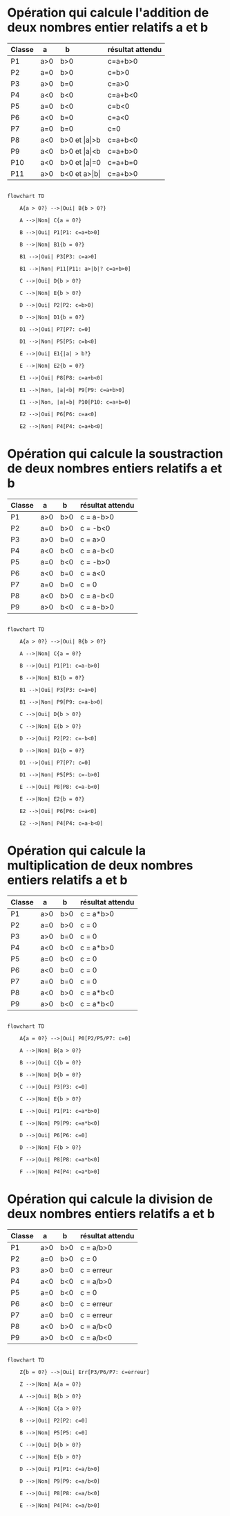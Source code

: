 # Opération qui calcule l'addition de deux nombres entier relatifs a et b

| Classe  | a   | b               | résultat attendu  |
| ------- | --- | --------------- | ----------------- |
| P1      | a>0 | b>0             | c=a+b>0           |
| P2      | a=0 | b>0             | c=b>0             |
| P3      | a>0 | b=0             | c=a>0             |
| P4      | a<0 | b<0             | c=a+b<0           |
| P5      | a=0 | b<0             | c=b<0             |
| P6      | a<0 | b=0             | c=a<0             |
| P7      | a=0 | b=0             | c=0               |
| P8      | a<0 | b>0 et \|a\|>b  | c=a+b<0           |
| P9      | a<0 | b>0 et \|a\|<b  | c=a+b>0           |
| P10     | a<0 | b>0 et \|a\|=0  | c=a+b=0           |
| P11     | a>0 | b<0 et a>\|b\|  | c=a+b>0           |

```mermaid

flowchart TD

    A{a > 0?} -->|Oui| B{b > 0?}

    A -->|Non| C{a = 0?}

    B -->|Oui| P1[P1: c=a+b>0]

    B -->|Non| B1{b = 0?}

    B1 -->|Oui| P3[P3: c=a>0]

    B1 -->|Non| P11[P11: a>|b|? c=a+b>0]

    C -->|Oui| D{b > 0?}

    C -->|Non| E{b > 0?}

    D -->|Oui| P2[P2: c=b>0]

    D -->|Non| D1{b = 0?}

    D1 -->|Oui| P7[P7: c=0]

    D1 -->|Non| P5[P5: c=b<0]

    E -->|Oui| E1{|a| > b?}

    E -->|Non| E2{b = 0?}

    E1 -->|Oui| P8[P8: c=a+b<0]

    E1 -->|Non, |a|<b| P9[P9: c=a+b>0]

    E1 -->|Non, |a|=b| P10[P10: c=a+b=0]

    E2 -->|Oui| P6[P6: c=a<0]

    E2 -->|Non| P4[P4: c=a+b<0]

```

# Opération qui calcule la soustraction de deux nombres entiers relatifs a et b

| Classe | a   | b   | résultat attendu |
| ------ | --- | --- | ---------------- |
| P1     | a>0 | b>0 | c = a-b>0        |
| P2     | a=0 | b>0 | c = -b<0         |
| P3     | a>0 | b=0 | c = a>0          |
| P4     | a<0 | b<0 | c = a-b<0        |
| P5     | a=0 | b<0 | c = -b>0         |
| P6     | a<0 | b=0 | c = a<0          |
| P7     | a=0 | b=0 | c = 0            |
| P8     | a<0 | b>0 | c = a-b<0        |
| P9     | a>0 | b<0 | c = a-b>0        |

```mermaid

flowchart TD

    A{a > 0?} -->|Oui| B{b > 0?}

    A -->|Non| C{a = 0?}

    B -->|Oui| P1[P1: c=a-b>0]

    B -->|Non| B1{b = 0?}

    B1 -->|Oui| P3[P3: c=a>0]

    B1 -->|Non| P9[P9: c=a-b>0]

    C -->|Oui| D{b > 0?}

    C -->|Non| E{b > 0?}

    D -->|Oui| P2[P2: c=-b<0]

    D -->|Non| D1{b = 0?}

    D1 -->|Oui| P7[P7: c=0]

    D1 -->|Non| P5[P5: c=-b>0]

    E -->|Oui| P8[P8: c=a-b<0]

    E -->|Non| E2{b = 0?}

    E2 -->|Oui| P6[P6: c=a<0]

    E2 -->|Non| P4[P4: c=a-b<0]

```

# Opération qui calcule la multiplication de deux nombres entiers relatifs a et b

| Classe | a   | b   | résultat attendu |
| ------ | --- | --- | ---------------- |
| P1     | a>0 | b>0 | c = a\*b>0        |
| P2     | a=0 | b>0 | c = 0            |
| P3     | a>0 | b=0 | c = 0            |
| P4     | a<0 | b<0 | c = a\*b>0        |
| P5     | a=0 | b<0 | c = 0            |
| P6     | a<0 | b=0 | c = 0            |
| P7     | a=0 | b=0 | c = 0            |
| P8     | a<0 | b>0 | c = a\*b<0        |
| P9     | a>0 | b<0 | c = a\*b<0        |

```mermaid

flowchart TD

    A{a = 0?} -->|Oui| P0[P2/P5/P7: c=0]

    A -->|Non| B{a > 0?}

    B -->|Oui| C{b = 0?}

    B -->|Non| D{b = 0?}

    C -->|Oui| P3[P3: c=0]

    C -->|Non| E{b > 0?}

    E -->|Oui| P1[P1: c=a*b>0]

    E -->|Non| P9[P9: c=a*b<0]

    D -->|Oui| P6[P6: c=0]

    D -->|Non| F{b > 0?}

    F -->|Oui| P8[P8: c=a*b<0]

    F -->|Non| P4[P4: c=a*b>0]

```

# Opération qui calcule la division de deux nombres entiers relatifs a et b

| Classe | a   | b   | résultat attendu |
| ------ | --- | --- | ---------------- |
| P1     | a>0 | b>0 | c = a/b>0        |
| P2     | a=0 | b>0 | c = 0            |
| P3     | a>0 | b=0 | c = erreur       |
| P4     | a<0 | b<0 | c = a/b>0        |
| P5     | a=0 | b<0 | c = 0            |
| P6     | a<0 | b=0 | c = erreur       |
| P7     | a=0 | b=0 | c = erreur       |
| P8     | a<0 | b>0 | c = a/b<0        |
| P9     | a>0 | b<0 | c = a/b<0        |

```mermaid

flowchart TD

    Z{b = 0?} -->|Oui| Err[P3/P6/P7: c=erreur]

    Z -->|Non| A{a = 0?}

    A -->|Oui| B{b > 0?}

    A -->|Non| C{a > 0?}

    B -->|Oui| P2[P2: c=0]

    B -->|Non| P5[P5: c=0]

    C -->|Oui| D{b > 0?}

    C -->|Non| E{b > 0?}

    D -->|Oui| P1[P1: c=a/b>0]

    D -->|Non| P9[P9: c=a/b<0]

    E -->|Oui| P8[P8: c=a/b<0]

    E -->|Non| P4[P4: c=a/b>0]

```
